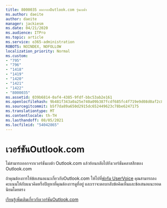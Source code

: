 ```yaml
---
title: 8000035 ออกจากOutlook.com รุ่นเบต้า
ms.author: daeite
author: daeite
manager: jackiesm
ms.date: 04/21/2020
ms.audience: ITPro
ms.topic: article
ms.service: o365-administration
ROBOTS: NOINDEX, NOFOLLOW
localization_priority: Normal
ms.custom:
- "795"
- "796"
- "1418"
- "1419"
- "1420"
- "1421"
- "1422"
- "8000035"
ms.assetid: 039b6814-0af4-4385-9fdf-bbc53ab2e161
ms.openlocfilehash: 9b481f343a0a25e740a09b387fcdf685fc4f719e9d08d0af2c885f7441ff1b23
ms.sourcegitcommit: b5f7da89a650d2915dc652449623c78be6247175
ms.translationtype: MT
ms.contentlocale: th-TH
ms.lasthandoff: 08/05/2021
ms.locfileid: "54042865"
---
```

# <a name="the-new-outlookcom"></a>เวอร์ชันOutlook.com

ไม่สามารถออกจากเวอร์ชันเบต้า Outlook.com แล้วย้อนกลับไปยังเวอร์ชันคลาสสิกของ Outlook.com
  
ถ้าคุณต้องการให้ข้อเสนอแนะเกี่ยวกับOutlook.com ให้ไปที่[ฟอรัม UserVoice](https://go.microsoft.com/fwlink/p/?linkid=851599) คุณสามารถลงคะแนนให้กับแนวคิดหรือปัญหาที่คุณต้องการดูที่อยู่ และเราจะตอบกลับข้อคิดเห็นและข้อเสนอแนะยอดนิยมโดยตรง
  
[เรียนรู้เพิ่มเติมเกี่ยวกับเวอร์ชันOutlook.com](https://go.microsoft.com/fwlink/p/?linkid=874356)
  